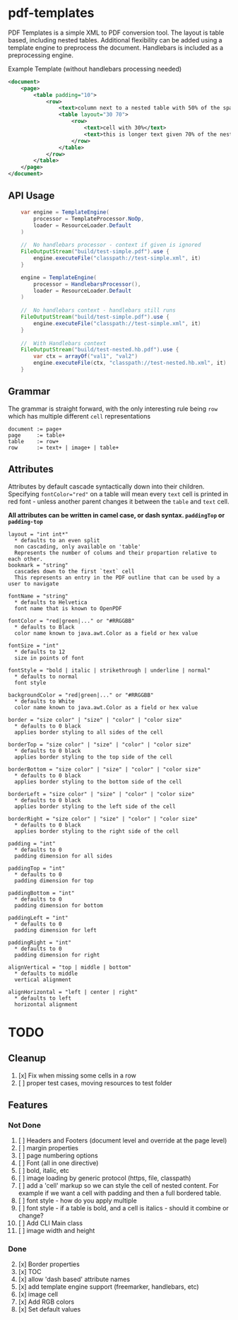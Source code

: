 # pdf-templates
PDF Templates is a simple XML to PDF conversion tool.  The layout 
is table based, including nested tables.  Additional flexibility 
can be added using a template engine to preprocess the document.
Handlebars is included as a preprocessing engine.

Example Template (without handlebars processing needed)
```xml
<document>
    <page>
        <table padding="10">
            <row>
                <text>column next to a nested table with 50% of the space</text>
                <table layout="30 70">
                    <row>
                        <text>cell with 30%</text>
                        <text>this is longer text given 70% of the nested table space</text>
                    </row>
                </table>
            </row>
        </table>
    </page>
</document>
```

## API Usage

```java
    var engine = TemplateEngine(
        processor = TemplateProcessor.NoOp,
        loader = ResourceLoader.Default
    )
        
    //  No handlebars processor - context if given is ignored
    FileOutputStream("build/test-simple.pdf").use {
        engine.executeFile("classpath://test-simple.xml", it)
    }

    engine = TemplateEngine(
        processor = HandlebarsProcessor(),
        loader = ResourceLoader.Default
    )    
        
    //  No handlebars context - handlebars still runs
    FileOutputStream("build/test-simple.pdf").use {
        engine.executeFile("classpath://test-simple.xml", it)
    }
        
    //  With Handlebars context
    FileOutputStream("build/test-nested.hb.pdf").use {
        var ctx = arrayOf("val1", "val2")
        engine.executeFile(ctx, "classpath://test-nested.hb.xml", it)
    }

```

## Grammar

The grammar is straight forward, with the only interesting rule being `row` 
which has multiple different `cell` representations

```
document := page+
page     := table+
table    := row+
row      := text+ | image+ | table+
```

## Attributes
Attributes by default cascade syntactically down into their children.  Specifying 
`fontColor="red"` on a table will mean every `text` cell is printed in red font - 
unless another parent changes it between the `table` and `text` cell.

**All attributes can be written in camel case, or dash syntax.  `paddingTop` or `padding-top`**

```
layout = "int int*"  
  * defaults to an even split 
  non cascading, only available on 'table'
  Represents the number of colums and their propartion relative to each other.
bookmark = "string"
  cascades down to the first `text` cell
  This represents an entry in the PDF outline that can be used by a user to navigate 
  
fontName = "string"
  * defaults to Helvetica
  font name that is known to OpenPDF
  
fontColor = "red|green|..." or "#RRGGBB"
  * defaults to Black
  color name known to java.awt.Color as a field or hex value
  
fontSize = "int"
  * defaults to 12
  size in points of font
  
fontStyle = "bold | italic | strikethrough | underline | normal"
  * defaults to normal
  font style
  
backgroundColor = "red|green|..." or "#RRGGBB"
  * defaults to White
  color name known to java.awt.Color as a field or hex value

border = "size color" | "size" | "color" | "color size"
  * defaults to 0 black
  applies border styling to all sides of the cell

borderTop = "size color" | "size" | "color" | "color size"
  * defaults to 0 black
  applies border styling to the top side of the cell
  
borderBottom = "size color" | "size" | "color" | "color size"
  * defaults to 0 black
  applies border styling to the bottom side of the cell
  
borderLeft = "size color" | "size" | "color" | "color size"
  * defaults to 0 black
  applies border styling to the left side of the cell
  
borderRight = "size color" | "size" | "color" | "color size"
  * defaults to 0 black
  applies border styling to the right side of the cell  
  
padding = "int"
  * defaults to 0
  padding dimension for all sides
  
paddingTop = "int"
  * defaults to 0
  padding dimension for top
  
paddingBottom = "int"
  * defaults to 0
  padding dimension for bottom
  
paddingLeft = "int"
  * defaults to 0
  padding dimension for left
  
paddingRight = "int"
  * defaults to 0
  padding dimension for right

alignVertical = "top | middle | bottom"
  * defaults to middle
  vertical alignment  
                            
alignHorizontal = "left | center | right"
  * defaults to left
  horizontal alignment                            
```


# TODO
## Cleanup
1. [x] Fix when missing some cells in a row
2. [ ] proper test cases, moving resources to test folder

## Features
### Not Done
1. [ ] Headers and Footers (document level and override at the page level)
2. [ ] margin properties
3. [ ] page numbering options
4. [ ] Font (all in one directive)
5. [ ] bold, italic, etc
6. [ ] image loading by generic protocol (https, file, classpath)
7. [ ] add a 'cell' markup so we can style the cell of nested content. 
For example if we want a cell with padding and then a full bordered table.
8. [ ] font style - how do you apply multiple
9. [ ] font style - if a table is bold, and a cell is italics - should it 
combine or change?
10. [ ] Add CLI Main class 
11. [ ] image width and height


### Done
2. [x] Border properties
6. [x] TOC
14. [x] allow 'dash based' attribute names
15. [x] add template engine support (freemarker, handlebars, etc)
16. [x] image cell
17. [x] Add RGB colors
12. [x] Set default values